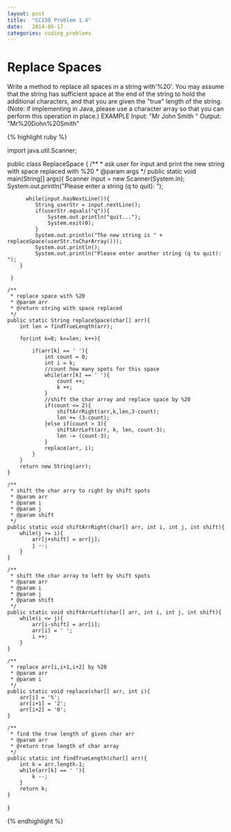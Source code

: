 ```yaml
---
layout: post
title:  "CC150 Problem 1.4"
date:   2014-06-17
categories: coding_problems
---
```


# Replace Spaces


Write a method to replace all spaces in a string with'%20'. You may assume that the string has sufficient space at the end of the string to hold the additional characters, and that you are given the "true" length of the string. (Note: if implementing in Java, please use a character array so that you can perform this operation in place.)
EXAMPLE
Input: "Mr John Smith       "
Output: "Mr%20Dohn%20Smith" 


{% highlight ruby %}

import java.util.Scanner;

public class ReplaceSpace {
	/**
	 * ask user for input and print the new string with space replaced with %20
	 * @param args
	 */
	public static void main(String[] args){
	     Scanner input = new Scanner(System.in);
	     System.out.println("Please enter a string (q to quit): ");
	    	
	      while(input.hasNextLine()){
	    	 String userStr = input.nextLine();
	    	 if(userStr.equals("q")){
	    		 System.out.println("quit...");
	    		 System.exit(0);
	    	 }
	    	 System.out.println("The new string is " + replaceSpace(userStr.toCharArray()));
	    	 System.out.println();
	    	 System.out.println("Please enter another string (q to quit): ");	
	    }
	      
	 }
	
	/**
	 * replace space with %20
	 * @param arr
	 * @return string with space replaced
	 */
	public static String replaceSpace(char[] arr){
		int len = findTrueLength(arr);
		
		for(int k=0; k<=len; k++){
			
			if(arr[k] == ' '){
				int count = 0;
				int i = k;
				//count how many spots for this space
				while(arr[k] == ' '){
					count ++;
					k ++;
				}
				//shift the char array and replace space by %20
				if(count <= 2){
					shiftArrRight(arr,k,len,3-count);
					len += (3-count);
				}else if(count > 3){
					shiftArrLeft(arr, k, len, count-3);
					len -= (count-3);
				}
				replace(arr, i);			
			}
		}
		return new String(arr);
	}
	
	/**
	 * shift the char arry to right by shift spots
	 * @param arr
	 * @param i
	 * @param j
	 * @param shift
	 */
	public static void shiftArrRight(char[] arr, int i, int j, int shift){
	    while(j >= i){
	    	arr[j+shift] = arr[j];
	    	j --;
	    }
	}
	
	/**
	 * shift the char array to left by shift spots
	 * @param arr
	 * @param i
	 * @param j
	 * @param shift
	 */
	public static void shiftArrLeft(char[] arr, int i, int j, int shift){
		while(i <= j){
			arr[i-shift] = arr[i];
			arr[i] = ' ';
			i ++;
		}
	}
	
	/**
	 * replace arr[i,i+1,i+2] by %20
	 * @param arr
	 * @param i
	 */
	public static void replace(char[] arr, int i){
		arr[i] = '%';
		arr[i+1] = '2';
		arr[i+2] = '0';
	}
	
	/**
	 * find the true length of given char arr
	 * @param arr
	 * @return true length of char array
	 */
	public static int findTrueLength(char[] arr){
		int k = arr.length-1;
		while(arr[k] == ' '){
			k --;
		}
		return k;
	}
	
}


{% endhighlight %}

